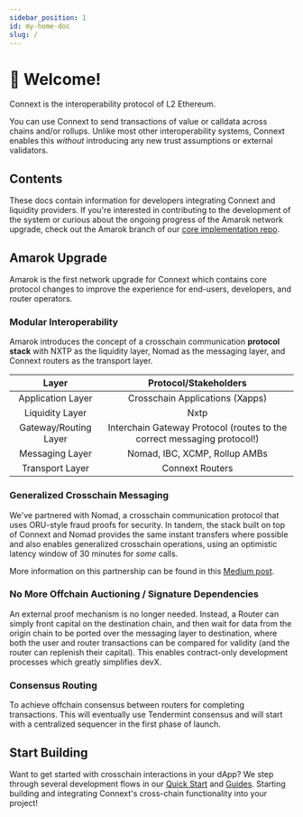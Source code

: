 ```yaml
---
sidebar_position: 1
id: my-home-doc
slug: /
---
```


# 👋 Welcome!

Connext is the interoperability protocol of L2 Ethereum.

You can use Connext to send transactions of value or calldata across chains and/or rollups. Unlike most other interoperability systems, Connext enables this *without* introducing any new trust assumptions or external validators.

## Contents

These docs contain information for developers integrating Connext and liquidity providers. If you're interested in contributing to the development of the system or curious about the ongoing progress of the Amarok network upgrade, check out the Amarok branch of our [core implementation repo](https://github.com/connext/nxtp/tree/amarok).

## Amarok Upgrade

Amarok is the first network upgrade for Connext which contains core protocol changes to improve the experience for end-users, developers, and router operators.

### Modular Interoperability

Amarok introduces the concept of a crosschain communication **protocol stack** with NXTP as the liquidity layer, Nomad as the messaging layer, and Connext routers as the transport layer.

|         Layer         |                           Protocol/Stakeholders                            |
| :-------------------: | :------------------------------------------------------------------------: |
|   Application Layer   |                      Crosschain Applications (Xapps)                       |
|    Liquidity Layer    |                                    Nxtp                                    |
| Gateway/Routing Layer | Interchain Gateway Protocol (routes to the correct messaging protocol!) |
|    Messaging Layer    |                       Nomad, IBC, XCMP, Rollup AMBs                        |
|    Transport Layer    |                              Connext Routers                               |

### Generalized Crosschain Messaging

We've partnered with Nomad, a crosschain communication protocol that uses ORU-style fraud proofs for security. In tandem, the stack built on top of Connext and Nomad provides the same instant transfers where possible and also enables generalized crosschain operations, using an optimistic latency window of 30 minutes for _some_ calls.

More information on this partnership can be found in this [Medium post](https://medium.com/connext/connext-has-partnered-with-nomad-e20cd8e62e31).

### No More Offchain Auctioning / Signature Dependencies

An external proof mechanism is no longer needed. Instead, a Router can simply front capital on the destination chain, and then wait for data from the origin chain to be ported over the messaging layer to destination, where both the user and router transactions can be compared for validity (and the router can replenish their capital). This enables contract-only development processes which greatly simplifies devX.

### Consensus Routing

To achieve offchain consensus between routers for completing transactions. This will eventually use Tendermint consensus and will start with a centralized sequencer in the first phase of launch.

## Start Building

Want to get started with crosschain interactions in your dApp? We step through several development flows in our [Quick Start](../Develop/QuickStart/) and [Guides](../Develop/Guides/). Starting building and integrating Connext's cross-chain functionality into your project!
